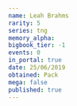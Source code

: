 ```yaml
---
name: Leah Brahms
rarity: 5
series: tng
memory_alpha:
bigbook_tier: -1
events: 0
in_portal: true
date: 25/06/2019
obtained: Pack
mega: false
published: true
---
```



